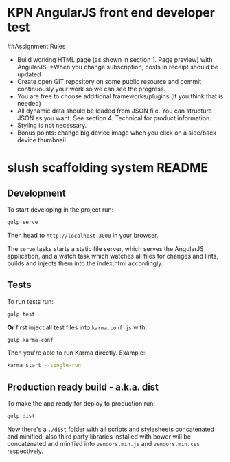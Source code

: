 # KPN AngularJS front end developer test

##Assignment Rules
* Build working HTML page (as shown in section 1. Page preview) with AngularJS.
	*When you change subscription, costs in receipt should be updated
* Create open GIT repository on some public resource and commit continuously your work so we can see the progress.
* You are free to choose additional frameworks/plugins (if you think that is needed)
* All dynamic data should be loaded from JSON file. You can structure JSON as you want. See section 4. Technical for product information.
* Styling is not necessary.
* Bonus points: change big device image when you click on a side/back device thumbnail.



slush scaffolding system README
============

## Development

To start developing in the project run:

```bash
gulp serve
```

Then head to `http://localhost:3000` in your browser.

The `serve` tasks starts a static file server, which serves the AngularJS application, and a watch task which watches all files for changes and lints, builds and injects them into the index.html accordingly.

## Tests

To run tests run:

```bash
gulp test
```

**Or** first inject all test files into `karma.conf.js` with:

```bash
gulp karma-conf
```

Then you're able to run Karma directly. Example:

```bash
karma start --single-run
```

## Production ready build - a.k.a. dist

To make the app ready for deploy to production run:

```bash
gulp dist
```

Now there's a `./dist` folder with all scripts and stylesheets concatenated and minified, also third party libraries installed with bower will be concatenated and minified into `vendors.min.js` and `vendors.min.css` respectively.
